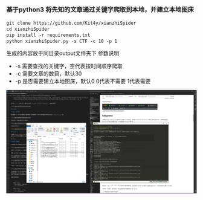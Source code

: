 ### 基于python3 将先知的文章通过关键字爬取到本地，并建立本地图床
```
git clone https://github.com/Kit4y/xianzhiSpider
cd xianzhiSpider
pip install -r requirements.txt
python xianzhiSpider.py -s CTF -c 10 -p 1
```
生成的内容放于同目录output文件夹下
参数说明

- -s 需要查找的关键字，空代表按时间顺序爬取
- -c 需要文章的数目，默认30
- -p 是否需要建立本地图床，默认0 0代表不需要 1代表需要

![](1.png)